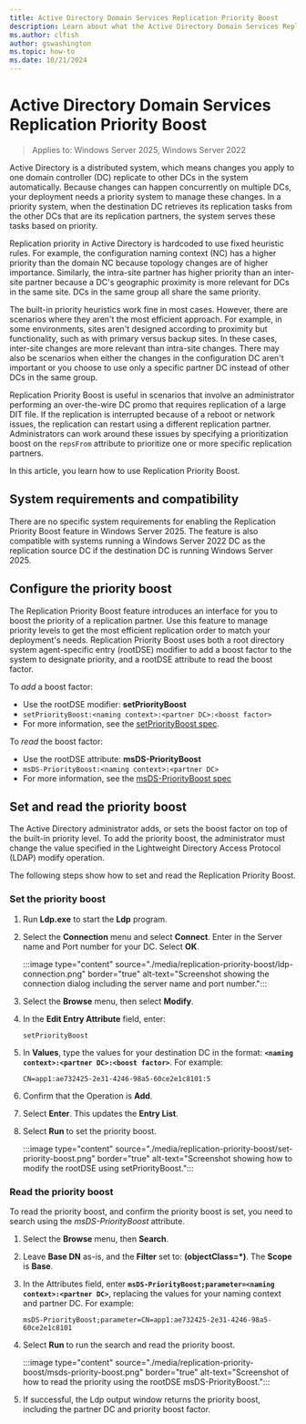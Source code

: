 ```yaml
---
title: Active Directory Domain Services Replication Priority Boost
description: Learn about what the Active Directory Domain Services Replication Priority Boost feature is and how to manage it.
ms.author: clfish
author: gswashington
ms.topic: how-to
ms.date: 10/21/2024
---
```


# Active Directory Domain Services Replication Priority Boost

>Applies to: Windows Server 2025, Windows Server 2022

Active Directory is a distributed system, which means changes you apply to one domain controller (DC) replicate to other DCs in the system automatically. Because changes can happen concurrently on multiple DCs, your deployment needs a priority system to manage these changes. In a priority system, when the destination DC retrieves its replication tasks from the other DCs that are its replication partners, the system serves these tasks based on priority.

Replication priority in Active Directory is hardcoded to use fixed heuristic rules. For example, the configuration naming context (NC) has a higher priority than the domain NC because topology changes are of higher importance. Similarly, the intra-site partner has higher priority than an inter-site partner because a DC's geographic proximity is more relevant for DCs in the same site. DCs in the same group all share the same priority.

The built-in priority heuristics work fine in most cases. However, there are scenarios where they aren't the most efficient approach. For example, in some environments, sites aren't designed according to proximity but functionality, such as with primary versus backup sites. In these cases, inter-site changes are more relevant than intra-site changes. There may also be scenarios when either the changes in the configuration DC aren't important or you choose to use only a specific partner DC instead of other DCs in the same group.

Replication Priority Boost is useful in scenarios that involve an administrator performing an over-the-wire DC promo that requires replication of a large DIT file. If the replication is interrupted because of a reboot or network issues, the replication can restart using a different replication partner. Administrators can work around these issues by specifying a prioritization boost on the `repsFrom` attribute to prioritize one or more specific replication partners.

In this article, you learn how to use Replication Priority Boost.

## System requirements and compatibility

There are no specific system requirements for enabling the Replication Priority Boost feature in Windows Server 2025. The feature is also compatible with systems running a Windows Server 2022 DC as the replication source DC if the destination DC is running Windows Server 2025.

## Configure the priority boost

The Replication Priority Boost feature introduces an interface for you to boost the priority of a replication partner. Use this feature to manage priority levels to get the most efficient replication order to match your deployment's needs. Replication Priority Boost uses both a root directory system agent-specific entry (rootDSE) modifier to add a boost factor to the system to designate priority, and a rootDSE attribute to read the boost factor.

To _add_ a boost factor:

- Use the rootDSE modifier: **setPriorityBoost**
- `setPriorityBoost:<naming context>:<partner DC>:<boost factor>`
- For more information, see the [setPriorityBoost spec](/openspecs/windows_protocols/ms-adts/ee15e25a-a5b1-4229-904b-6f48cee9b793).

To _read_ the boost factor:

- Use the rootDSE attribute: **msDS-PriorityBoost**
- `msDS-PriorityBoost:<naming context>:<partner DC>`
- For more information, see the [msDS-PriorityBoost spec](/openspecs/windows_protocols/ms-adts/b04b3102-2fd6-426c-9549-4f941b2d6233)

## Set and read the priority boost

The Active Directory administrator adds, or sets the boost factor on top of the built-in priority level. To add the priority boost, the administrator must change the value specified in the Lightweight Directory Access Protocol (LDAP) modify operation.

The following steps show how to set and read the Replication Priority Boost.

### Set the priority boost

1. Run **Ldp.exe** to start the **Ldp** program.

1. Select the **Connection** menu and select **Connect**. Enter in the Server name and Port number for your DC. Select **OK**.

    :::image type="content" source="./media/replication-priority-boost/ldp-connection.png" border="true" alt-text="Screenshot showing the connection dialog including the server name and port number.":::

1. Select the **Browse** menu, then select **Modify**.

1. In the **Edit Entry Attribute** field, enter:

    ```Cmd
    setPriorityBoost
    ```

1. In **Values**, type the values for your destination DC in the format: **`<naming context>:<partner DC>:<boost factor>`**. For example:

    ```Cmd
    CN=app1:ae732425-2e31-4246-98a5-60ce2e1c8101:5
    ```

1. Confirm that the Operation is **Add**.

1. Select **Enter**. This updates the **Entry List**.

1. Select **Run** to set the priority boost.

    :::image type="content" source="./media/replication-priority-boost/set-priority-boost.png" border="true" alt-text="Screenshot showing how to modify the rootDSE using setPriorityBoost.":::

### Read the priority boost

To read the priority boost, and confirm the priority boost is set, you need to search using the _msDS-PriorityBoost_ attribute.

1. Select the **Browse** menu, then **Search**.

1. Leave **Base DN** as-is, and the **Filter** set to: **(objectClass=*)**. The **Scope** is **Base**.

1. In the Attributes field, enter **`msDS-PriorityBoost;parameter=<naming context>:<partner DC>`**, replacing the values for your naming context and partner DC. For example:

    ```Cmd
    msDS-PriorityBoost;parameter=CN=app1:ae732425-2e31-4246-98a5-60ce2e1c8101
    ```

1. Select **Run** to run the search and read the priority boost.

    :::image type="content" source="./media/replication-priority-boost/msds-priority-boost.png" border="true" alt-text="Screenshot of how to read the priority using the rootDSE msDS-PriorityBoost.":::

1. If successful, the Ldp output window returns the priority boost, including the partner DC and priority boost factor.
